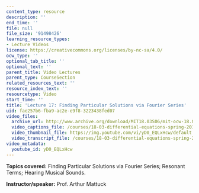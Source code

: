 ```yaml
---
content_type: resource
description: ''
end_time: ''
file: null
file_size: '91498426'
learning_resource_types:
- Lecture Videos
license: https://creativecommons.org/licenses/by-nc-sa/4.0/
ocw_type: ''
optional_tab_title: ''
optional_text: ''
parent_title: Video Lectures
parent_type: CourseSection
related_resources_text: ''
resource_index_text: ''
resourcetype: Video
start_time: ''
title: 'Lecture 17: Finding Particular Solutions via Fourier Series'
uid: fae257b6-fba9-ac2e-e9f8-3223438fed07
video_files:
  archive_url: http://www.archive.org/download/MIT18.03S06/mit-ocw-18.03-lec17-19mar2003-220k.mp4
  video_captions_file: /courses/18-03-differential-equations-spring-2010/c1e97a3141e758569f1b1cd374404c56_yD0_EQLxHcw.vtt
  video_thumbnail_file: https://img.youtube.com/vi/yD0_EQLxHcw/default.jpg
  video_transcript_file: /courses/18-03-differential-equations-spring-2010/57839a89c4d503a9768c85394bf46a11_yD0_EQLxHcw.pdf
video_metadata:
  youtube_id: yD0_EQLxHcw
---
```


**Topics covered:** Finding Particular Solutions via Fourier Series; Resonant Terms; Hearing Musical Sounds.

**Instructor/speaker:** Prof. Arthur Mattuck

